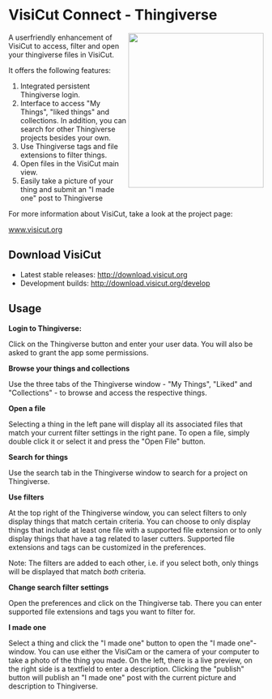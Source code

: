 VisiCut Connect - Thingiverse
=======

<img src="https://cloud.githubusercontent.com/assets/7680318/6001719/e210576a-aaec-11e4-866a-ce54799dea1b.png" width="267px"
 height="305px" alt="" title="VisiCut Connect" align="right" />

A userfriendly enhancement of VisiCut to access, filter and open your thingiverse files in VisiCut.

It offers the following features:

1. Integrated persistent Thingiverse login.
2. Interface to access "My Things", "liked things" and collections. In addition, you can search for other Thingiverse projects besides your own.
3. Use Thingiverse tags and file extensions to filter things.
4. Open files in the VisiCut main view.
5. Easily take a picture of your thing and submit an "I made one" post to Thingiverse


For more information about VisiCut, take a look at the project page:

www.visicut.org

Download VisiCut
--------
* Latest stable releases: http://download.visicut.org
* Development builds: http://download.visicut.org/develop

Usage
--------
**Login to Thingiverse:** 

Click on the Thingiverse button and enter your user data. You will also be asked to grant the app some permissions.

**Browse your things and collections**

Use the three tabs of the Thingiverse window - "My Things", "Liked" and "Collections" - to browse and access the respective things.

**Open a file**

Selecting a thing in the left pane will display all its associated files that match your current filter settings in the right pane. To open a file, simply double click it or select it and press the "Open File" button.

**Search for things**

Use the search tab in the Thingiverse window to search for a project on Thingiverse.

**Use filters**

At the top right of the Thingiverse window, you can select filters to only display things that match certain criteria.
You can choose to only display things that include at least one file with a supported file extension or to only display things that have a tag related to laser cutters. Supported file extensions and tags can be customized in the preferences.

Note: The filters are added to each other, i.e. if you select both, only things will be displayed that match *both* criteria.

**Change search filter settings**

Open the preferences and click on the Thingiverse tab. There you can enter supported file extensions and tags you want to filter for.

**I made one**

Select a thing and click the "I made one" button to open the "I made one"-window. You can use either the VisiCam or the camera of your computer to take a photo of the thing you made. On the left, there is a live preview, on the right side is a textfield to enter a description. Clicking the "publish" button will publish an "I made one" post with the current picture and description to Thingiverse.
